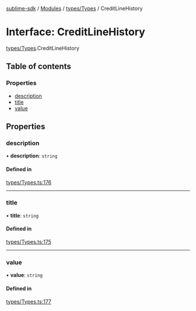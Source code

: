 [sublime-sdk](../README.md) / [Modules](../modules.md) / [types/Types](../modules/types_Types.md) / CreditLineHistory

# Interface: CreditLineHistory

[types/Types](../modules/types_Types.md).CreditLineHistory

## Table of contents

### Properties

- [description](types_Types.CreditLineHistory.md#description)
- [title](types_Types.CreditLineHistory.md#title)
- [value](types_Types.CreditLineHistory.md#value)

## Properties

### description

• **description**: `string`

#### Defined in

[types/Types.ts:176](https://github.com/akshay111meher/sublime-sdk/blob/ddee479/src/types/Types.ts#L176)

___

### title

• **title**: `string`

#### Defined in

[types/Types.ts:175](https://github.com/akshay111meher/sublime-sdk/blob/ddee479/src/types/Types.ts#L175)

___

### value

• **value**: `string`

#### Defined in

[types/Types.ts:177](https://github.com/akshay111meher/sublime-sdk/blob/ddee479/src/types/Types.ts#L177)
